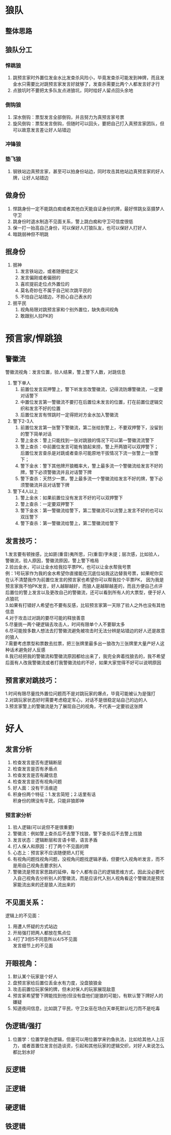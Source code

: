 # 狼队
## 整体思路
## 狼队分工
### 悍跳狼
1. 跳预言家时外置位发金水比发查杀风险小，毕竟发查杀可能发到神牌，而且发金水只需要比对跳预言家发言好就够了，发查杀需要比两个人都发言好才行
2. 点狼坑时不要把太多队友点进狼坑，同时给好人留点回头余地
### 倒钩狼
1. 深水倒钩：票型发言全部倒钩，并且努力为真预言家号票
2. 旋风倒钩：票型发言倒钩，但随时可以回头，要把自己打入真预言家团队，但可以故意发言差让好人站错边
### 冲锋狼

### 垫飞狼
1. 钢铁站边真预言家，甚至可以拍身份站边，同时攻击其他站边真预言家的好人牌，让好人站错边

## 做身份
1. 悍跳身份一定不能跳白痴或者其他白天能自证身份的牌，最好悍跳女巫摄梦人守卫  
2. 跳身份时退水制造不见面关系，警上跳白痴和守卫可信度很低
3. 保一打一抬高自己身份，可以保好人打狼队友，也可以保好人打好人
4. 暗跳弱神但不明跳

## 抿身份
1. 抿神
   1) 发言铁站边，或者随便给定义  
   2) 发言偏刚或者偏弱的  
   3) 喜欢提前走位点外置位的
   4) 莫名奇妙在不属于自己轮次跳平民的
   5) 不怕自己站错边，不担心自己表水的
2. 抿平民
   1) 视角局限对跳预言家和个别外置位，缺失夜间视角
   2) 敢跟别人拉PK的

# 预言家/悍跳狼
## 警徽流
警徽流视角：发言位置，验人结果，警上警下人数，对跳信息  
1. 警下单人  
   1) 前置位发言双押警上，警下听发言改警徽流，记得流防爆警徽流，一定要对话警下  
   2) 中置位发言第一警徽流不要打在后置位未发言的位置，打在前置位逻辑交织和发言不好的位置  
   3) 后置位发言有悍跳时一定得把对方金水加入警徽流  
2. 警下2-3人  
   1) 前置位发言第一张警下警徽流，第二张给到警上，不要双押警下，没留到的警下简单对话  
   1) 警上金水：警上只能找到一张对跳狼的情况下可以第一警徽流流警下
   2) 警上查杀：中前置位发言可能有狼起来捞，警上开两狼可以双押警下；  
             后置位发言查杀是对跳或者查杀可能原地干拔情况下流一张警上一张警下；  
   3) 警下金水：警下其他牌开狼概率大，警上最多流一个警徽流给发言不好的牌，警下必须警徽流并且对话警下牌
   4) 警下查杀：天然少一票，警上最多流一个警徽流给发言不好的牌，警下必须警徽流并且对话警下牌
3. 警下4人以上  
   1) 警上金水：如果前置位没有发言不好的可以双押警下
   2) 警上查杀：一定要双押警下
   3) 警下金水：第一警徽流给警下，第二警徽流可以流警上发言不好的也可以双压警下
   4) 警下查杀：第一警徽流给警上，第二警徽流给警下

## 发言技巧：
1.发言要有顿挫感，比如匪(重音)夷所思，只(重音)字未提；层次感，比如验人，警徽流，验人原因，警徽流原因，警上警下格局  
2.验出金水，可以让金水给我拉平票PK，也可以让金水帮我号票  
例：1号玩家作为我的金水希望你直接能在沉底位站我这边替我号票，如果呢你实在认不清楚我作为前置位发言的预言家也希望你可以帮我拉个平票PK，
因为我是预言家我不怕PK发言，好人越聊越好，而狼人是越聊越差的，而且方便自己点评后置位的警上发言以及更改自己的警徽流，还可以看到所有人的大票型，便于好人点狼坑  
3.如果有打错好人希望也不要有反感，比较预言家第一天除了验人之外也没有其他信息  
4.对于攻击过对跳的要尽可能的释放善意  
5.尽量挑一两个硬逻辑去攻击人，时间有限单个人不要聊太多  
6.尽可能按多数人想法去打警徽流避免被攻击时无法分辨是站错边的好人还是故意的狼人  
7.需要考虑票型和票数去拉票，把三张牌里最多出一狼改为三张牌里大量产好人这种话术避免好人反感  
8.我已经把我的警徽流和警徽流原因都给出来了，我完全奔着找狼去的，我不希望后面有人改我警徽流或者打我警徽流给的不好，如果大家觉得不好可以说明原因  

## 预言家对跳技巧：
1.时间有限尽量找外置位问题而不是对跳玩家的爆点，毕竟可能被认为是强打  
2.对跳玩家状态好时需要考虑稳定军心，对话不是很稳定站自己的边的人  
3.预言家警上的警徽流是为了展现自己的视角，不代表一定要验这张牌  

# 好人
## 发言分析
1. 检查发言是否有逻辑断层  
2. 检查发言是否有矛盾点  
3. 检查发言是否有藏信息  
4. 检查发言是否有视角问题
5. 好人面：没有干活痕迹
6. 积身份两个特征：1.发言简短；2.话里有话  
积身份的牌没有平民，只能非狼即神

### 预言家分析
1. 验人逻辑(可以说但不是很重要)  
2. 警徽流：例如警上查杀后不去警下找狼，警下查杀后不去警上找狼  
3. 发言状态：逻辑断层和言语卡顿，语言矛盾  
4. 打人保人和原因：打了两个不见面的牌  
5. 心态上：预言家不应该随便把人打死  
6. 有视角问题找视角问题，没视角问题找逻辑矛盾，但要代入视角听发言，而不是用自己视角去要求别人  
7. 警徽流是预言家思路的延伸，每个人都有自己的逻辑思维方式，因此没必要代入自己视角去分析别人的警徽流，而是应该代入别人视角看这个警徽流是预言家能流出来的还是狼人流出来的  

## 不见面关系：
逻辑上的不见面：  
1. 用遭人怀疑的方式站边  
2. 开局强打把两人都放在焦点位  
3. 4打了3但5不同意所以4/5不见面  
发言细节上的不见面  

## 开眼视角：
1. 默认某个玩家是个好人  
2. 盘预言家给后置位丢金水有力度，没盘狼狼金  
3. 攻击前置位玩家保的牌，但未对保人的玩家展现敌意  
4. 预言家希望警下牌能找到他(但没有盘他们是狼的可能)，有默认警下牌好人的嫌疑  
5. 知道夜间信息，比如跳了平民，守卫女巫在场白天单死默认吃刀而不是吃毒  

## 伪逻辑/强打
1. 位置学：位置学是伪逻辑，但是可以用位置学来钓鱼执法，比如给其他人上压力，或者首置位发言创造谈资，引起和其他玩家的逻辑交织，对好人来说怎么都比划水好

## 反逻辑

## 正逻辑

## 硬逻辑

## 铁逻辑



